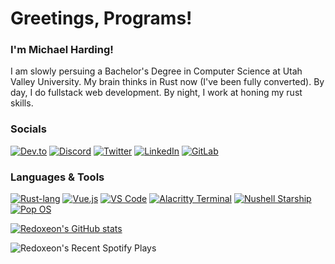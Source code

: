 
<!--
**redoxeon/redoxeon** is a ✨ _special_ ✨ repository because its `README.md` (this file) appears on your GitHub profile.
-->

# Greetings, Programs!

### I'm Michael Harding! 

I am slowly persuing a Bachelor's Degree in Computer Science at Utah Valley University. My brain thinks in Rust now (I've been fully converted). By day, I do fullstack web development. By night, I work at honing my rust skills.

### Socials

[![Dev.to](https://img.shields.io/badge/Dev.to-Redoxeon-%230A0A0A?style=for-the-badge&logo=dev.to)](https://dev.to/redoxeon)
[![Discord](https://img.shields.io/badge/Discord-Redoxeon%231776-5865F2?style=for-the-badge&logo=discord)](https://discord.com/)
[![Twitter](https://img.shields.io/badge/Twitter-%20%40Redoxeon-%231DA1F2?style=for-the-badge&logo=twitter)](https://twitter.com/Redoxeon)
[![LinkedIn](https://img.shields.io/badge/LinkedIn-Michael%20Harding-%230A66C2?style=for-the-badge&logo=linkedin)](https://www.linkedin.com/in/michael-harding-66b46422/)
[![GitLab](https://img.shields.io/badge/GitLab-Redoxeon-%23FCA121?style=for-the-badge&logo=gitlab)](https://gitlab.com/redoxeon)

### Languages & Tools

[![Rust-lang](https://img.shields.io/badge/Favorite%20Language-Rust-red?style=for-the-badge&logo=rust)](https://www.rust-lang.org/)
[![Vue.js](https://img.shields.io/badge/Favorite%20Framework-Vue.js-42b983?style=for-the-badge&logo=vue.js)](https://v3.vuejs.org/)
[![VS Code](https://img.shields.io/badge/Editor-VS%20Code-0066B8?style=for-the-badge&logo=visualstudiocode)](https://code.visualstudio.com/)
[![Alacritty Terminal](https://img.shields.io/badge/Terminal-Alacritty-%23F46D01?style=for-the-badge&logo=alacritty)](https://github.com/alacritty/alacritty)
[![Nushell Starship](https://img.shields.io/badge/Shell+Prompt-NuShell+Starship-f9004f?style=for-the-badge&logo=starship)](https://https://www.nushell.sh/)
[![Pop OS](https://img.shields.io/badge/Distro-Pop!__OS-48B9C7?style=for-the-badge&logo=pop!_os)](https://pop.system76.com/)

[![Redoxeon's GitHub stats](https://github-readme-stats.vercel.app/api?username=redoxeon&show_icons=true&bg_color=101222&title_color=5865f2&icon_color=f9004f&text_color=7d97f2&hide_border=true&border_radius=15&count_private=true&line_height=28)](https://github.com/anuraghazra/github-readme-stats)

![Redoxeon's Recent Spotify Plays](https://spotify-recently-played-readme.vercel.app/api?user=apersonnamedmike&width=480)
